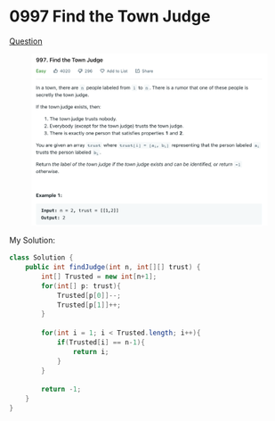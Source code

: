 # 0997 Find the Town Judge

[Question](https://leetcode.com/problems/find-the-town-judge/?envType=study-plan\&id=graph-i)

<figure><img src="../.gitbook/assets/image (1) (6) (2).png" alt=""><figcaption></figcaption></figure>



My Solution:

```java
class Solution {
    public int findJudge(int n, int[][] trust) {
        int[] Trusted = new int[n+1];
        for(int[] p: trust){
            Trusted[p[0]]--;
            Trusted[p[1]]++;
        }
        
        for(int i = 1; i < Trusted.length; i++){
            if(Trusted[i] == n-1){
                return i;
            }
        }
        
        return -1;
    }
}
```
